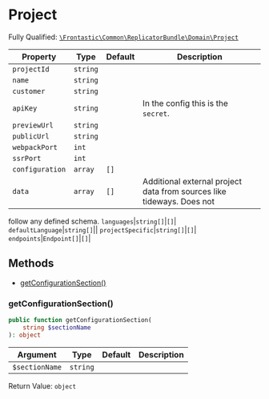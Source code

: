 #  Project

Fully Qualified: [`\Frontastic\Common\ReplicatorBundle\Domain\Project`](../../../../src/php/ReplicatorBundle/Domain/Project.php)

Property|Type|Default|Description
--------|----|-------|-----------
`projectId`|`string`||
`name`|`string`||
`customer`|`string`||
`apiKey`|`string`||In the config this is the `secret`.
`previewUrl`|`string`||
`publicUrl`|`string`||
`webpackPort`|`int`||
`ssrPort`|`int`||
`configuration`|`array`|`[]`|
`data`|`array`|`[]`|Additional external project data from sources like tideways. Does not
follow any defined schema.
`languages`|`string[]`|`[]`|
`defaultLanguage`|`string[]`||
`projectSpecific`|`string[]`|`[]`|
`endpoints`|`Endpoint[]`|`[]`|

## Methods

* [getConfigurationSection()](#getconfigurationsection)

### getConfigurationSection()

```php
public function getConfigurationSection(
    string $sectionName
): object
```

Argument|Type|Default|Description
--------|----|-------|-----------
`$sectionName`|`string`||

Return Value: `object`


